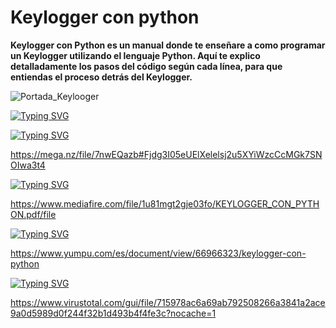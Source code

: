 # Keylogger con python

**Keylogger con Python es un manual donde te enseñare a como programar un Keylogger utilizando el lenguaje Python. Aquí te explico detalladamente los pasos del código según cada línea, para que entiendas el proceso detrás del Keylogger.**

![Portada_Keylooger](https://user-images.githubusercontent.com/97865696/171908995-cf3f5125-c754-4e9a-9631-b06262b4e861.jpg)

[![Typing SVG](https://readme-typing-svg.herokuapp.com?size=21&duration=6000&color=03F700&lines=Descargar%2FDownload)](https://git.io/typing-svg)

[![Typing SVG](https://readme-typing-svg.herokuapp.com?duration=6000&color=FF0000&lines=MEGA%3A)](https://git.io/typing-svg)

https://mega.nz/file/7nwEQazb#Fjdg3I05eUElXelelsj2u5XYiWzcCcMGk7SNOIwa3t4

[![Typing SVG](https://readme-typing-svg.herokuapp.com?color=026FF7&lines=MEDIAFIRE%3A)](https://git.io/typing-svg)

https://www.mediafire.com/file/1u81mgt2gje03fo/KEYLOGGER_CON_PYTHON.pdf/file

[![Typing SVG](https://readme-typing-svg.herokuapp.com?duration=6000&color=FF8F02&lines=LEER+ONLINE%3A)](https://git.io/typing-svg)

https://www.yumpu.com/es/document/view/66966323/keylogger-con-python

[![Typing SVG](https://readme-typing-svg.herokuapp.com?duration=6000&color=FFF400&lines=LIBRE+DE+VIRUS%3A)](https://git.io/typing-svg)

https://www.virustotal.com/gui/file/715978ac6a69ab792508266a3841a2ace9a0d5989d0f244f32b1d493b4f4fe3c?nocache=1

